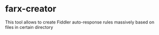 # farx-creator
This tool allows to create Fiddler auto-response rules massively based on files in certain directory 
